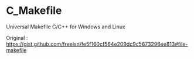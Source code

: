 # C_Makefile
Universal Makefile C/C++ for Windows and Linux



Original : https://gist.github.com/freelsn/fe5f160cf564e209dc9c5673296ee813#file-makefile
